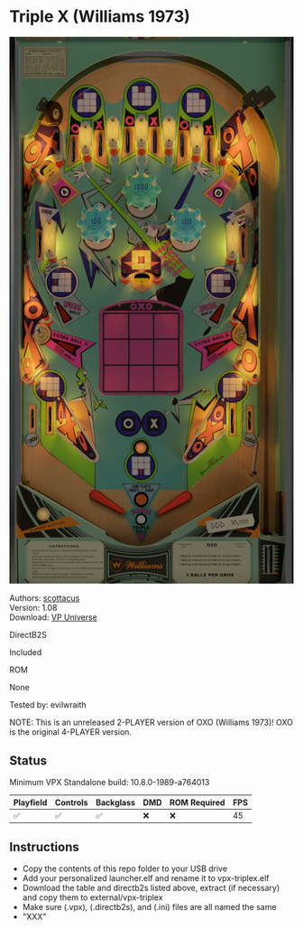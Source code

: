 # Triple X (Williams 1973)

![Table Preview](../../images/vpx-triplex.jpg)

Authors: [scottacus](https://vpuniverse.com/profile/11566-scottacus/)  
Version: 1.08  
Download: [VP Universe](https://vpuniverse.com/files/file/10775-triple-x-williams-1973/)

DirectB2S

Included

ROM

None

Tested by: evilwraith

NOTE: This is an unreleased 2-PLAYER version of OXO (Williams 1973)! OXO is the original 4-PLAYER version.

## Status 

Minimum VPX Standalone build: 10.8.0-1989-a764013

| Playfield | Controls | Backglass | DMD | ROM Required | FPS | 
|-----------|----------|-----------|-----|--------------|-----|
| :white_check_mark: | :white_check_mark: | :white_check_mark: | :x: | :x: | 45 |

## Instructions

- Copy the contents of this repo folder to your USB drive
- Add your personalized launcher.elf and rename it to vpx-triplex.elf
- Download the table and directb2s listed above, extract (if necessary) and copy them to external/vpx-triplex
- Make sure (.vpx), (.directb2s), and (.ini) files are all named the same
- "XXX"
